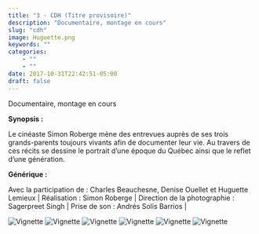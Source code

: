 ```yaml
---
title: "3 - CDH (Titre provisoire)"
description: "Documentaire, montage en cours"
slug: "cdh"
image: Huguette.png
keywords: ""
categories: 
    - ""
    - ""
date: 2017-10-31T22:42:51-05:00
draft: false
---
```

Documentaire, montage en cours

**Synopsis :**

Le cinéaste Simon Roberge mène des entrevues auprès de ses trois grands-parents toujours vivants afin de documenter leur vie. Au travers de ces récits se dessine le portrait d’une époque du Québec ainsi que le reflet d’une génération. 

**Générique :**

Avec la participation de : Charles Beauchesne, Denise Ouellet et Huguette Lemieux | Réalisation : Simon Roberge | Direction de la photographie : Sagerpreet Singh | Prise de son : Andrés Solis Barrios | 

![Vignette](/img/CDHvignettes/Untitled_1.28.1.png)
![Vignette](/img/CDHvignettes/Untitled_1.29.1.png)
![Vignette](/img/CDHvignettes/Untitled_1.33.1.png)
![Vignette](/img/CDHvignettes/Untitled_1.34.1.png)
![Vignette](/img/CDHvignettes/Untitled_1.5.1+(1).png)
![Vignette](/img/CDHvignettes/v2_1.16.1.png)
